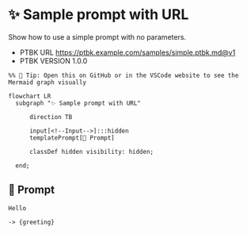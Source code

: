 # ✨ Sample prompt with URL

Show how to use a simple prompt with no parameters.

-   PTBK URL https://ptbk.example.com/samples/simple.ptbk.md@v1
-   PTBK VERSION 1.0.0

<!--Graph-->
<!-- ⚠️ WARNING: This section was auto-generated -->
```mermaid
%% 🔮 Tip: Open this on GitHub or in the VSCode website to see the Mermaid graph visually

flowchart LR
  subgraph "✨ Sample prompt with URL"

      direction TB

      input[<!--Input-->]:::hidden
      templatePrompt[💬 Prompt]

      classDef hidden visibility: hidden;

  end;
```
<!--/Graph-->

## 💬 Prompt

```text
Hello
```

`-> {greeting}`

<!--
TODO: [🧠] Figure out less simmilar word for "single", "simple" and "sample"
-->

